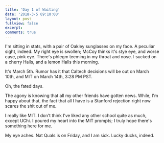 ```yaml
---
title: 'Day 1 of Waiting'
date: '2018-3-5 09:10:00'
layout: post
fullview: false 
excerpt: 
comments: true 
---
```


I'm sitting in stats, with a pair of Oakley sunglasses on my face. A peculiar sight, indeed. My right eye is swollen; McCoy thinks it's stye eye, and worse case, pink eye. There's phlegm teeming in my throat and nose. I sucked on a cherry Halls, and a lemon Halls this morning. 

It's March 5th. Rumor has it that Caltech decisions will be out on March 10th, and MIT on March 14th, 3:28 PM PST. 

Oh, the fated days. 

The agony is knowing that all my other friends have gotten news. While, I'm happy about that, the fact that all I have is a Stanford rejection right now scares the shit out of me. 

I really like MIT. I don't think I've liked any other school quite as much, except UChi. I poured my heart into the MIT prompts; I truly hope there's something here for me. 

My eye aches. Nat Quals is on Friday, and I am sick. Lucky ducks, indeed. 

